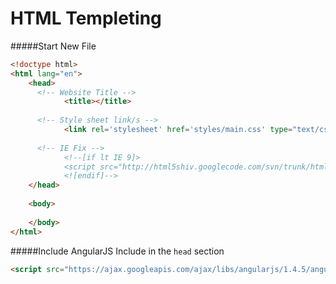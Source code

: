 <!--
GitHub Markdown System:
https://help.github.com/articles/markdown-basics/
https://guides.github.com/features/mastering-markdown/
-->

# HTML Templeting

#####Start New File
```HTML
<!doctype html>
<html lang="en">
	<head>
	  <!-- Website Title -->
			<title></title>
		
	  <!-- Style sheet link/s -->
			<link rel='stylesheet' href='styles/main.css' type="text/css">
		
	  <!-- IE Fix -->	
			<!--[if lt IE 9]>
			<script src="http://html5shiv.googlecode.com/svn/trunk/html5.js"></script>
			<![endif]-->
	</head>
	
	<body>
		
	</body>
</html>
```

#####Include AngularJS
Include in the ```head``` section
```HTML
<script src="https://ajax.googleapis.com/ajax/libs/angularjs/1.4.5/angular.min.js"></script>
```


<!--
New sections:
#####Start New File
```HTML
```
-->